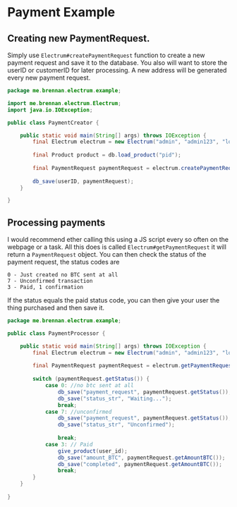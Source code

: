 # Payment Example

## Creating new PaymentRequest.
Simply use ``Electrum#createPaymentRequest`` function to create a new payment request and save it to the database. You also will want to store the userID or customerID for later processing. A new address will be generated every new payment request.

```java
package me.brennan.electrum.example;

import me.brennan.electrum.Electrum;
import java.io.IOException;

public class PaymentCreator {

    public static void main(String[] args) throws IOException {
        final Electrum electrum = new Electrum("admin", "admin123", "localhost");
        
        final Product product = db.load_product("pid");
        
        final PaymentRequest paymentRequest = electrum.createPaymentRequest(product.getPrice(), product.getName());
        
        db_save(userID, paymentRequest);
    }

}
```

## Processing payments
I would recommend ether calling this using a JS script every so often on the webpage or a task. All this does is called ``Electrum#getPaymentRequest`` it will return a ``PaymentRequest`` object. You can then check the status of the payment request, the status codes are
```text
0 - Just created no BTC sent at all
7 - Unconfirmed transaction
3 - Paid, 1 confirmation
```
If the status equals the paid status code, you can then give your user the thing purchased and then save it.

```java
package me.brennan.electrum.example;

public class PaymentProcessor {

    public static void main(String[] args) throws IOException {
        final Electrum electrum = new Electrum("admin", "admin123", "localhost");
        
        final PaymentRequest paymentRequest = electrum.getPaymentRequest(db_where("payment_address"));
        
        switch (paymentRequest.getStatus()) {
            case 0: //no btc sent at all
                db_save("payment_request", paymentRequest.getStatus());
                db_save("status_str", "Waiting...");
                break;
            case 7: //unconfirmed
                db_save("payment_request", paymentRequest.getStatus());
                db_save("status_str", "Unconfirmed");
                
                break;
            case 3: // Paid
                give_product(user_id);
                db_save("amount_BTC", paymentRequest.getAmountBTC());
                db_save("completed", paymentRequest.getAmountBTC());
                break;
        }
    }
    
}
```